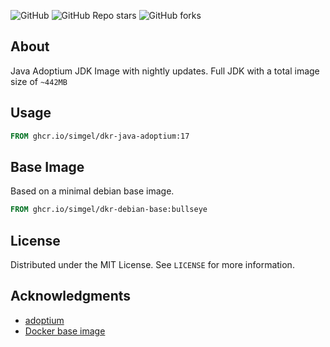 ![GitHub](https://img.shields.io/github/license/simgel/dkr-java-adoptium?style=for-the-badge)
![GitHub Repo stars](https://img.shields.io/github/stars/simgel/dkr-java-adoptium?style=for-the-badge)
![GitHub forks](https://img.shields.io/github/forks/simgel/dkr-java-adoptium?style=for-the-badge)

## About

Java Adoptium JDK Image with nightly updates. Full JDK with a total image size of `~442MB`

## Usage

```Dockerfile
FROM ghcr.io/simgel/dkr-java-adoptium:17
```


## Base Image

Based on a minimal debian base image.

```Dockerfile
FROM ghcr.io/simgel/dkr-debian-base:bullseye
````


## License

Distributed under the MIT License. See `LICENSE` for more information.


## Acknowledgments

* [adoptium](https://adoptium.net/de/)
* [Docker base image](https://github.com/simgel/dkr-debian-base)